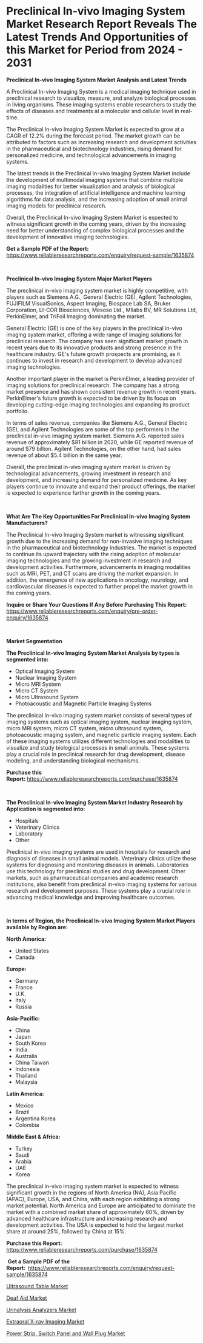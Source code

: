 <p><h1>Preclinical In-vivo Imaging System Market Research Report Reveals The Latest Trends And Opportunities of this Market for Period from 2024 - 2031</h1></p><p><strong>Preclinical In-vivo Imaging System Market Analysis and Latest Trends</strong></p>
<p><p>A Preclinical In-vivo Imaging System is a medical imaging technique used in preclinical research to visualize, measure, and analyze biological processes in living organisms. These imaging systems enable researchers to study the effects of diseases and treatments at a molecular and cellular level in real-time.</p><p>The Preclinical In-vivo Imaging System Market is expected to grow at a CAGR of 12.2% during the forecast period. The market growth can be attributed to factors such as increasing research and development activities in the pharmaceutical and biotechnology industries, rising demand for personalized medicine, and technological advancements in imaging systems.</p><p>The latest trends in the Preclinical In-vivo Imaging System Market include the development of multimodal imaging systems that combine multiple imaging modalities for better visualization and analysis of biological processes, the integration of artificial intelligence and machine learning algorithms for data analysis, and the increasing adoption of small animal imaging models for preclinical research.</p><p>Overall, the Preclinical In-vivo Imaging System Market is expected to witness significant growth in the coming years, driven by the increasing need for better understanding of complex biological processes and the development of innovative imaging technologies.</p></p>
<p><strong>Get a Sample PDF of the Report:&nbsp;</strong> <a href="https://www.reliableresearchreports.com/enquiry/request-sample/1635874">https://www.reliableresearchreports.com/enquiry/request-sample/1635874</a></p>
<p>&nbsp;</p>
<p><strong>Preclinical In-vivo Imaging System Major Market Players</strong></p>
<p><p>The preclinical in-vivo imaging system market is highly competitive, with players such as Siemens A.G., General Electric (GE), Agilent Technologies, FUJIFILM VisualSonics, Aspect Imaging, Biospace Lab SA, Bruker Corporation, LI-COR Biosciences, Mesoso Ltd., MIlabs BV, MR Solutions Ltd, PerkinElmer, and TriFoil Imaging dominating the market.</p><p>General Electric (GE) is one of the key players in the preclinical in-vivo imaging system market, offering a wide range of imaging solutions for preclinical research. The company has seen significant market growth in recent years due to its innovative products and strong presence in the healthcare industry. GE's future growth prospects are promising, as it continues to invest in research and development to develop advanced imaging technologies.</p><p>Another important player in the market is PerkinElmer, a leading provider of imaging solutions for preclinical research. The company has a strong market presence and has shown consistent revenue growth in recent years. PerkinElmer's future growth is expected to be driven by its focus on developing cutting-edge imaging technologies and expanding its product portfolio.</p><p>In terms of sales revenue, companies like Siemens A.G., General Electric (GE), and Agilent Technologies are some of the top performers in the preclinical in-vivo imaging system market. Siemens A.G. reported sales revenue of approximately $81 billion in 2020, while GE reported revenue of around $79 billion. Agilent Technologies, on the other hand, had sales revenue of about $5.4 billion in the same year.</p><p>Overall, the preclinical in-vivo imaging system market is driven by technological advancements, growing investment in research and development, and increasing demand for personalized medicine. As key players continue to innovate and expand their product offerings, the market is expected to experience further growth in the coming years.</p></p>
<p>&nbsp;</p>
<p><strong>What Are The Key Opportunities For Preclinical In-vivo Imaging System Manufacturers?</strong></p>
<p><p>The Preclinical In-vivo Imaging System market is witnessing significant growth due to the increasing demand for non-invasive imaging techniques in the pharmaceutical and biotechnology industries. The market is expected to continue its upward trajectory with the rising adoption of molecular imaging technologies and the growing investment in research and development activities. Furthermore, advancements in imaging modalities such as MRI, PET, and CT scans are driving the market expansion. In addition, the emergence of new applications in oncology, neurology, and cardiovascular diseases is expected to further propel the market growth in the coming years.</p></p>
<p><strong>Inquire or Share Your Questions If Any Before Purchasing This Report:</strong> <a href="https://www.reliableresearchreports.com/enquiry/pre-order-enquiry/1635874">https://www.reliableresearchreports.com/enquiry/pre-order-enquiry/1635874</a></p>
<p>&nbsp;</p>
<p><strong>Market Segmentation</strong></p>
<p><strong>The Preclinical In-vivo Imaging System Market Analysis by types is segmented into:</strong></p>
<p><ul><li>Optical Imaging System</li><li>Nuclear Imaging System</li><li>Micro MRI System</li><li>Micro CT System</li><li>Micro Ultrasound System</li><li>Photoacoustic and Magnetic Particle Imaging Systems</li></ul></p>
<p><p>The preclinical in-vivo imaging system market consists of several types of imaging systems such as optical imaging system, nuclear imaging system, micro MRI system, micro CT system, micro ultrasound system, photoacoustic imaging system, and magnetic particle imaging system. Each of these imaging systems utilizes different technologies and modalities to visualize and study biological processes in small animals. These systems play a crucial role in preclinical research for drug development, disease modeling, and understanding biological mechanisms.</p></p>
<p><strong>Purchase this Report:&nbsp;</strong><a href="https://www.reliableresearchreports.com/purchase/1635874">https://www.reliableresearchreports.com/purchase/1635874</a></p>
<p>&nbsp;</p>
<p><strong>The Preclinical In-vivo Imaging System Market Industry Research by Application is segmented into:</strong></p>
<p><ul><li>Hospitals</li><li>Veterinary Clinics</li><li>Laboratory</li><li>Other</li></ul></p>
<p><p>Preclinical in-vivo imaging systems are used in hospitals for research and diagnosis of diseases in small animal models. Veterinary clinics utilize these systems for diagnosing and monitoring diseases in animals. Laboratories use this technology for preclinical studies and drug development. Other markets, such as pharmaceutical companies and academic research institutions, also benefit from preclinical in-vivo imaging systems for various research and development purposes. These systems play a crucial role in advancing medical knowledge and improving healthcare outcomes.</p></p>
<p>&nbsp;</p>
<p><strong>In terms of Region, the Preclinical In-vivo Imaging System Market Players available by Region are:</strong></p>
<p>
    <p> <strong> North America: </strong>
        <ul>
            <li>United States</li>
            <li>Canada</li>
        </ul>
        </p> 
    <p> <strong> Europe: </strong>
        <ul>
            <li>Germany</li>
            <li>France</li>
            <li>U.K.</li>
            <li>Italy</li>
            <li>Russia</li>
        </ul>
        </p> 
    <p> <strong> Asia-Pacific: </strong>
        <ul>
            <li>China</li>
            <li>Japan</li>
            <li>South Korea</li>
            <li>India</li>
            <li>Australia</li>
            <li>China Taiwan</li>
            <li>Indonesia</li>
            <li>Thailand</li>
            <li>Malaysia</li>
        </ul>
        </p> 
    <p> <strong> Latin America: </strong>
        <ul>
            <li>Mexico</li>
            <li>Brazil</li>
            <li>Argentina Korea</li>
            <li>Colombia</li>
        </ul>
        </p> 
    <p> <strong> Middle East & Africa: </strong>
        <ul>
            <li>Turkey</li>
            <li>Saudi</li>
            <li>Arabia</li>
            <li>UAE</li>
            <li>Korea</li>
        </ul>
    </p>
    </p>
<p><p>The preclinical in-vivo imaging system market is expected to witness significant growth in the regions of North America (NA), Asia Pacific (APAC), Europe, USA, and China, with each region exhibiting a strong market potential. North America and Europe are anticipated to dominate the market with a combined market share of approximately 60%, driven by advanced healthcare infrastructure and increasing research and development activities. The USA is expected to hold the largest market share at around 25%, followed by China at 15%.</p></p>
<p><strong>Purchase this Report: </strong><a href="https://www.reliableresearchreports.com/purchase/1635874">https://www.reliableresearchreports.com/purchase/1635874</a></p>
<p>&nbsp;<strong>Get a Sample PDF of the Report:&nbsp;&nbsp;</strong><a href="https://www.reliableresearchreports.com/enquiry/request-sample/1635874">https://www.reliableresearchreports.com/enquiry/request-sample/1635874</a></p>
<p><strong></strong></p>
<p><p><a href="https://medium.com/@sarahhopkins94/ultrasound-table-market-size-market-outlook-and-market-forecast-2024-to-2031-d2952c294720">Ultrasound Table Market</a></p><p><a href="https://medium.com/@elizabethalexander97/deaf-aid-market-furnishes-information-on-market-share-market-trends-and-market-growth-e144eea91f86">Deaf Aid Market</a></p><p><a href="https://medium.com/@sarahhopkins94/urinalysis-analyzers-market-comprehensive-assessment-by-type-application-and-geography-92eec974d5e7">Urinalysis Analyzers Market</a></p><p><a href="https://github.com/amae102299/Market-Research-Report-List-3/blob/main/extraoral-x-ray-imaging-market.md">Extraoral X-ray Imaging Market</a></p><p><a href="https://github.com/lylyparadise/Market-Research-Report-List-1/blob/main/power-strip-switch-panel-and-wall-plug-market.md">Power Strip, Switch Panel and Wall Plug Market</a></p></p>